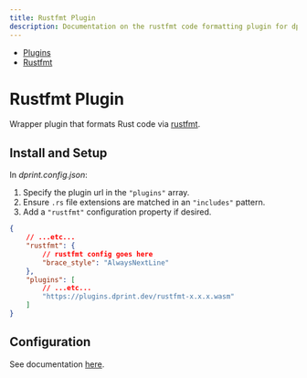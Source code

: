 ```yaml
---
title: Rustfmt Plugin
description: Documentation on the rustfmt code formatting plugin for dprint.
---
```


<nav class="breadcrumb" aria-label="breadcrumbs">
  <ul>
    <li><a href="/plugins">Plugins</a></li>
    <li><a href="/plugins/rustfmt">Rustfmt</a></li>
  </ul>
</nav>

# Rustfmt Plugin

Wrapper plugin that formats Rust code via [rustfmt](https://github.com/rust-lang/rustfmt).

## Install and Setup

In _dprint.config.json_:

1. Specify the plugin url in the `"plugins"` array.
2. Ensure `.rs` file extensions are matched in an `"includes"` pattern.
3. Add a `"rustfmt"` configuration property if desired.

```json
{
    // ...etc...
    "rustfmt": {
        // rustfmt config goes here
        "brace_style": "AlwaysNextLine"
    },
    "plugins": [
        // ...etc...
        "https://plugins.dprint.dev/rustfmt-x.x.x.wasm"
    ]
}
```

## Configuration

See documentation [here](https://rust-lang.github.io/rustfmt/).
